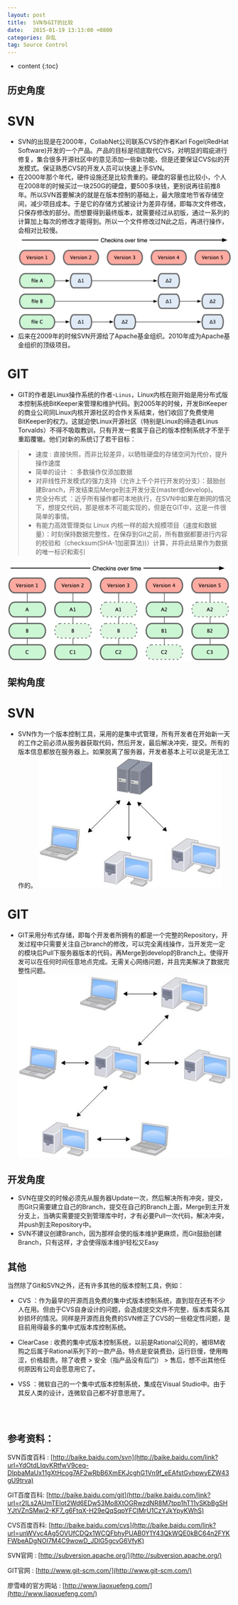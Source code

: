```yaml
---
layout: post
title:  SVN与GIT的比较
date:   2015-01-19 13:13:00 +0800
categories: 杂乱
tag: Source Control
---
```


* content
{:toc}


历史角度
-------------------------------------

SVN
==============================
* SVN的出现是在2000年，CollabNet公司联系CVS的作者Karl Fogel(RedHat Software)开发的一个产品。产品的目标是彻底取代CVS，对明显的瑕疵进行修复，集合很多开源社区中的意见添加一些新功能，但是还要保证CVS似的开发模式。保证熟悉CVS的开发人员可以快速上手SVN。
* 在2000年那个年代，硬件设施还是比较贵重的。硬盘的容量也比较小，个人在2008年的时候买过一块250G的硬盘，要500多块钱，更别说再往前推8年。所以SVN首要解决的就是在版本控制的基础上，最大限度地节省存储空间，减少项目成本。于是它的存储方式被设计为差异存储，即每次文件修改，只保存修改的部分。而想要得到最终版本，就需要经过从初版，通过一系列的计算加上每次的修改才能得到。所以一个文件修改过N此之后，再进行操作，会相对比较慢。
![SVN SAVE METHOD](/images/blog/blobs/difference_between_git_and_svn/1_svn_save_method.jpg)
* 后来在2009年的时候SVN开源给了Apache基金组织。2010年成为Apache基金组织的顶级项目。

GIT
==============================
* GIT的作者是Linux操作系统的作者-`Linus`，Linux内核在刚开始是用分布式版本控制系统BitKeeper来管理和维护代码。到2005年的时候，开发BitKeeper的商业公司同Linux内核开源社区的合作关系结束，他们收回了免费使用BitKeeper的权力。这就迫使Linux开源社区（特别是Linux的缔造者Linus Torvalds）不得不吸取教训，只有开发一套属于自己的版本控制系统才不至于重蹈覆辙。他们对新的系统订了若干目标：

> * 速度 : 直接快照，而非比较差异，以牺牲硬盘的存储空间为代价，提升操作速度
> * 简单的设计 ： 多数操作仅添加数据
> * 对非线性开发模式的强力支持（允许上千个并行开发的分支）：鼓励创建Branch，开发结束后Merge到主开发分支(master或develop)。
> * 完全分布式 ：近乎所有操作都可本地执行，在SVN中如果在断网的情况下，想提交代码，那是根本不可能实现的，但是在GIT中，这是一件很简单的事情。
> * 有能力高效管理类似 Linux 内核一样的超大规模项目（速度和数据量）：时刻保持数据完整性，在保存到Git之前，所有数据都要进行内容的校验和（checksum(SHA-1加密算法))）计算，并将此结果作为数据的唯一标识和索引

![GIT SAVE METHOD](/images/blog/blobs/difference_between_git_and_svn/2_git_save_method.png)

架构角度
-------------------------------------

SVN
==============================
* SVN作为一个版本控制工具，采用的是集中式管理，所有开发者在开始新一天的工作之前必须从服务器获取代码，然后开发，最后解决冲突，提交。所有的版本信息都放在服务器上。如果脱离了服务器，开发者基本上可以说是无法工作的。
![SVN WORK FLOW](/images/blog/blobs/difference_between_git_and_svn/3_svn_work_flow.jpg)

GIT
==============================
* GIT采用分布式存储，即每个开发者所拥有的都是一个完整的Repository，开发过程中只需要关注自己branch的修改，可以完全离线操作，当开发完一定的模块后Pull下服务器版本的代码，再Merge到develop的Branch上。使得开发可以在任何时间任意地点完成。无需关心网络问题，并且完美解决了数据完整性问题。
![GIT WORK FLOW](/images/blog/blobs/difference_between_git_and_svn/4_git_work_flow.jpg)

开发角度
-------------------------------------
* SVN在提交的时候必须先从服务器Update一次，然后解决所有冲突，提交，而Git只需要建立自己的Branch，提交在自己的Branch上面，Merge到主开发分支上，当确实需要提交到管理库中时，才有必要Pull一次代码，解决冲突，并push到主Repository中。
* SVN不建议创建Branch，因为那样会使的版本维护更麻烦，而Git鼓励创建Branch，只有这样，才会使得版本维护轻松又Easy

其他
-------------------------------------

当然除了Git和SVN之外，还有许多其他的版本控制工具，例如：

* CVS ：作为最早的开源而且免费的集中式版本控制系统，直到现在还有不少人在用。但由于CVS自身设计的问题，会造成提交文件不完整，版本库莫名其妙损坏的情况。同样是开源而且免费的SVN修正了CVS的一些稳定性问题，是目前用得最多的集中式版本库控制系统。

* ClearCase : 收费的集中式版本控制系统，以前是Rational公司的，被IBM收购之后属于Rational系列下的一款产品，特点是安装费劲，运行巨慢，使用晦涩，价格超贵。除了收费 > 安全（指产品没有后门） > 售后，想不出其他任何原因有公司会愿意用它了。

* VSS ：微软自己的一个集中式版本控制系统，集成在Visual Studio中。由于其反人类的设计，连微软自己都不好意思用了。

<br />
<br />


参考资料：
-------------------------------------
SVN百度百科 : [http://baike.baidu.com/svn](http://baike.baidu.com/link?url=YdOtdLIqvKRtfwV9ceq-DIpbaMaUx11gXtHcog7AF2wRbB6XmEKJcghG1Vn9f_eEAfstGvhpwyEZW43gU9trva)

GIT百度百科: [http://baike.baidu.com/git](http://baike.baidu.com/link?url=r2ILs2AUmTEIot2Wd6EDw53Mo8XtOGRwzdNR8M7tpp1hT11vSKbBgSHYJtVZnSMwi2-KF7_g6FtqX-H29eQqSqpYFCIMrU1CzYJkYpyKWhS)

CVS百度百科: [http://baike.baidu.com/cvs](http://baike.baidu.com/link?url=unWVvc4Ag5OVUfCDQx1WCQFbhyPUAB0Y1Y43QkWQE0kBC64n2FYKFWbeADgNOI7M4C9wowD_JDlG5gcvG6VfyK)

SVN官网 : [http://subversion.apache.org/](http://subversion.apache.org/)

GIT官网 : [http://www.git-scm.com/](http://www.git-scm.com/)

廖雪峰的官方网站 : [http://www.liaoxuefeng.com/](http://www.liaoxuefeng.com/)
